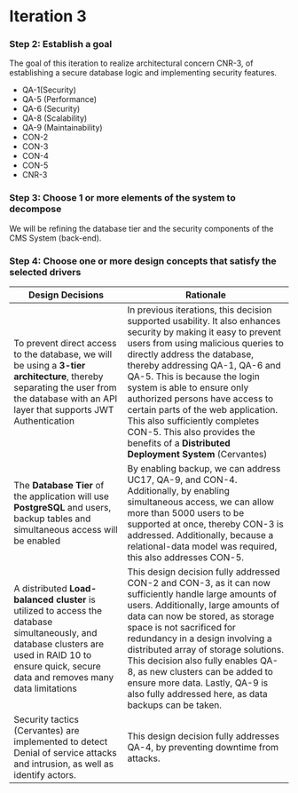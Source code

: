 # Iteration 3
### Step 2: Establish a goal 
The goal of this iteration to realize architectural concern CNR-3, of establishing a secure database logic and implementing security features.

- QA-1(Security)
- QA-5 (Performance)
- QA-6 (Security)
- QA-8 (Scalability)
- QA-9 (Maintainability)
- CON-2
- CON-3
- CON-4
- CON-5
- CNR-3

### Step 3: Choose 1 or more elements of the system to decompose
We will be refining the database tier and the security components of the CMS System (back-end).

### Step 4: Choose one or more design concepts that satisfy the selected drivers

| Design Decisions                                             | Rationale                                                    |
| ------------------------------------------------------------ | ------------------------------------------------------------ |
| To prevent direct access to the database, we will be using a **3-tier architecture**, thereby separating the user from the database with an API layer that supports JWT Authentication | In previous iterations, this decision supported usability. It also enhances security by making it easy to prevent users from using malicious queries to directly address the database, thereby addressing QA-1, QA-6 and QA-5. This is because the login system is able to ensure only authorized persons have access to certain parts of the web application. This also sufficiently completes CON-5. This also provides the benefits of a **Distributed Deployment System** (Cervantes) |
| The **Database Tier** of the application will use **PostgreSQL** and users, backup tables and simultaneous access will be enabled | By enabling backup, we can address UC17, QA-9, and CON-4. Additionally, by enabling simultaneous access, we can allow more than 5000 users to be supported at once, thereby CON-3 is addressed. Additionally, because a relational-data model was required, this also addresses CON-5. |
| A distributed **Load-balanced cluster** is utilized to access the database simultaneously, and database clusters are used in RAID 10 to ensure quick, secure data and removes many data limitations | This design decision fully addressed CON-2 and CON-3, as it can now sufficiently handle large amounts of users. Additionally, large amounts of data can now be stored, as storage space is not sacrificed for redundancy in a design involving a distributed array of storage solutions. This decision also fully enables QA-8, as new clusters can be added to ensure more data. Lastly, QA-9 is also fully addressed here, as data backups can be taken. |
| Security tactics (Cervantes) are implemented to detect Denial of service attacks and intrusion, as well as identify actors. | This design decision fully addresses QA-4, by preventing downtime from attacks. |
